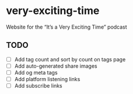 # very-exciting-time

Website for the “It’s a Very Exciting Time” podcast

## TODO

- [ ] Add tag count and sort by count on tags page
- [ ] Add auto-generated share images
- [ ] Add og meta tags
- [ ] Add platform listening links
- [ ] Add subscribe links
